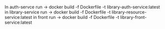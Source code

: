 In auth-servce run -> docker build -f Dockerfile -t library-auth-service:latest
in library-service run -> docker build -f Dockerfile -t library-resource-service:latest
in front run -> docker build -f Dockerfile -t library-front-service:latest
